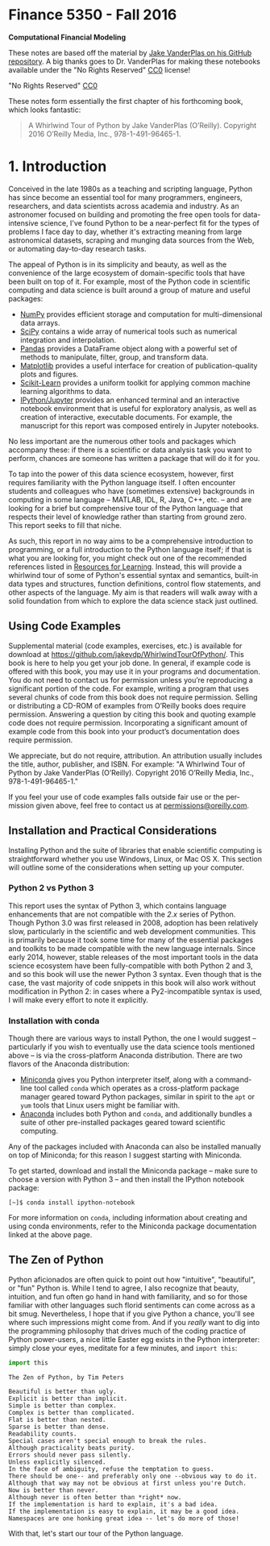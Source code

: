 
# Finance 5350 - Fall 2016

**Computational Financial Modeling**

These notes are based off the material by [Jake VanderPlas on his GitHub repository](https://github.com/jakevdp/WhirlwindTourOfPython). A big thanks goes to Dr. VanderPlas for making these notebooks available under the "No Rights Reserved" [CC0](LICENSE) license! 

"No Rights Reserved" [CC0](LICENSE)


These notes form essentially the first chapter of his forthcoming book, which looks fantastic:

> A Whirlwind Tour of Python by Jake VanderPlas (O’Reilly). Copyright 2016 O’Reilly Media, Inc., 978-1-491-96465-1.


# 1. Introduction

Conceived in the late 1980s as a teaching and scripting language, Python has since become an essential tool for many programmers, engineers, researchers, and data scientists across academia and industry.
As an astronomer focused on building and promoting the free open tools for data-intensive science, I've found Python to be a near-perfect fit for the types of problems I face day to day, whether it's extracting meaning from large astronomical datasets, scraping and munging data sources from the Web, or automating day-to-day research tasks.

The appeal of Python is in its simplicity and beauty, as well as the convenience of the large ecosystem of domain-specific tools that have been built on top of it.
For example, most of the Python code in scientific computing and data science is built around a group of mature and useful packages:

- [NumPy](http://numpy.org) provides efficient storage and computation for multi-dimensional data arrays.
- [SciPy](http://scipy.org) contains a wide array of numerical tools such as numerical integration and interpolation.
- [Pandas](http://pandas.pydata.org) provides a DataFrame object along with a powerful set of methods to manipulate, filter, group, and transform data.
- [Matplotlib](http://matplotlib.org) provides a useful interface for creation of publication-quality plots and figures.
- [Scikit-Learn](http://scikit-learn.org) provides a uniform toolkit for applying common machine learning algorithms to data.
- [IPython/Jupyter](http://jupyter.org) provides an enhanced terminal and an interactive notebook environment that is useful for exploratory analysis, as well as creation of interactive, executable documents. For example, the manuscript for this report was composed entirely in Jupyter notebooks.

No less important are the numerous other tools and packages which accompany these: if there is a scientific or data analysis task you want to perform, chances are someone has written a package that will do it for you.

To tap into the power of this data science ecosystem, however, first requires familiarity with the Python language itself.
I often encounter students and colleagues who have (sometimes extensive) backgrounds in computing in some language – MATLAB, IDL, R, Java, C++, etc. – and are looking for a brief but comprehensive tour of the Python language that respects their level of knowledge rather than starting from ground zero.
This report seeks to fill that niche.

As such, this report in no way aims to be a comprehensive introduction to programming, or a full introduction to the Python language itself; if that is what you are looking for, you might check out one of the recommended references listed in [Resources for Learning](16-Further-Resources.ipynb).
Instead, this will provide a whirlwind tour of some of Python's essential syntax and semantics, built-in data types and structures, function definitions, control flow statements, and other aspects of the language.
My aim is that readers will walk away with a solid foundation from which to explore the data science stack just outlined.

## Using Code Examples

Supplemental material (code examples, exercises, etc.) is available for download at https://github.com/jakevdp/WhirlwindTourOfPython/.
This book is here to help you get your job done.
In general, if example code is offered with this book, you may use it in your programs and documentation.
You do not need to contact us for permission unless you’re reproducing a significant portion of the code.
For example, writing a program that uses several chunks of code from this book does not require permission.
Selling or distributing a CD-ROM of examples from O’Reilly books does require permission.
Answering a question by citing this book and quoting example code does not require permission.
Incorporating a significant amount of example code from this book into your product’s documentation does require permission.

We appreciate, but do not require, attribution.
An attribution usually includes the title, author, publisher, and ISBN.
For example: "A Whirlwind Tour of Python by Jake VanderPlas (O’Reilly). Copyright 2016 O’Reilly Media, Inc., 978-1-491-96465-1."

If you feel your use of code examples falls outside fair use or the per‐ mission given above, feel free to contact us at permissions@oreilly.com.

## Installation and Practical Considerations

Installing Python and the suite of libraries that enable scientific computing is straightforward whether you use Windows, Linux, or Mac OS X. This section will outline some of the considerations when setting up your computer.

### Python 2 vs Python 3

This report uses the syntax of Python 3, which contains language enhancements that are not compatible with the *2.x* series of Python.
Though Python 3.0 was first released in 2008, adoption has been relatively slow, particularly in the scientific and web development communities.
This is primarily because it took some time for many of the essential packages and toolkits to be made compatible with the new language internals.
Since early 2014, however, stable releases of the most important tools in the data science ecosystem have been fully-compatible with both Python 2 and 3, and so this book will use the newer Python 3 syntax.
Even though that is the case, the vast majority of code snippets in this book will also work without modification in Python 2: in cases where a Py2-incompatible syntax is used, I will make every effort to note it explicitly.

### Installation with conda

Though there are various ways to install Python, the one I would suggest – particularly if you wish to eventually use the data science tools mentioned above – is via the cross-platform Anaconda distribution.
There are two flavors of the Anaconda distribution:

- [Miniconda](http://conda.pydata.org/miniconda.html) gives you Python interpreter itself, along with a command-line tool called ``conda`` which operates as a cross-platform package manager geared toward Python packages, similar in spirit to the ``apt`` or ``yum`` tools that Linux users might be familiar with.
- [Anaconda](https://www.continuum.io/downloads) includes both Python and ``conda``, and additionally bundles a suite of other pre-installed packages geared toward scientific computing.

Any of the packages included with Anaconda can also be installed manually on top of Miniconda; for this reason I suggest starting with Miniconda.

To get started, download and install the Miniconda package – make sure to choose a version with Python 3 – and then install the IPython notebook package:
```
[~]$ conda install ipython-notebook
```
For more information on ``conda``, including information about creating and using conda environments, refer to the Miniconda package documentation linked at the above page.

## The Zen of Python

Python aficionados are often quick to point out how "intuitive", "beautiful", or "fun" Python is.
While I tend to agree, I also recognize that beauty, intuition, and fun often go hand in hand with familiarity, and so for those familiar with other languages such florid sentiments can come across as a bit smug.
Nevertheless, I hope that if you give Python a chance, you'll see where such impressions might come from.
And if you *really* want to dig into the programming philosophy that drives much of the coding practice of Python power-users, a nice little Easter egg exists in the Python interpreter: simply close your eyes, meditate for a few minutes, and ``import this``:


```python
import this
```

    The Zen of Python, by Tim Peters
    
    Beautiful is better than ugly.
    Explicit is better than implicit.
    Simple is better than complex.
    Complex is better than complicated.
    Flat is better than nested.
    Sparse is better than dense.
    Readability counts.
    Special cases aren't special enough to break the rules.
    Although practicality beats purity.
    Errors should never pass silently.
    Unless explicitly silenced.
    In the face of ambiguity, refuse the temptation to guess.
    There should be one-- and preferably only one --obvious way to do it.
    Although that way may not be obvious at first unless you're Dutch.
    Now is better than never.
    Although never is often better than *right* now.
    If the implementation is hard to explain, it's a bad idea.
    If the implementation is easy to explain, it may be a good idea.
    Namespaces are one honking great idea -- let's do more of those!


With that, let's start our tour of the Python language.
